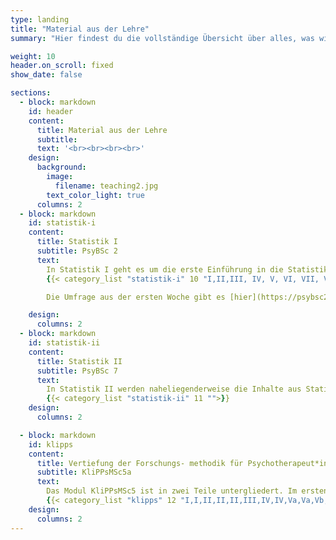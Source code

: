 ```yaml
---
type: landing
title: "Material aus der Lehre"
summary: "Hier findest du die vollständige Übersicht über alles, was wir auf dieser Seite an Lehrmaterial erstellt haben."

weight: 10
header.on_scroll: fixed
show_date: false

sections:
  - block: markdown
    id: header
    content:
      title: Material aus der Lehre
      subtitle:
      text: '<br><br><br><br>'
    design:
      background:
        image:
          filename: teaching2.jpg
        text_color_light: true
      columns: 2
  - block: markdown
    id: statistik-i
    content:
      title: Statistik I
      subtitle: PsyBSc 2
      text: 
        In Statistik I geht es um die erste Einführung in die Statistik im Psychologiestudium. Dafür betrachten wir die Grundstruktur von R, Datenimport, einfache Grafiken, Deskriptivstatistiken, Verteilungsfunktionen und einige Tests.
        {{< category_list "statistik-i" 10 "I,II,III, IV, V, VI, VII, VIII, IX, X, Zusatz, Zusatz">}}

        Die Umfrage aus der ersten Woche gibt es [hier](https://psybsc2.formr.org/). Die Daten, die dabei in der ersten Sitzung entstanden sind, können Sie [{{< icon name="download" pack="fas" >}}   hier im RDA Format](/post/fb22.rda) und [{{< icon name="download" pack="fas" >}} hier im CSV Format](/post/fb22.csv) herunterladen. Was welche Variablen in diesem Datensatz bedeutet, wird in der [{{< icon name="download" pack="fas" >}} Variablenübersicht](/lehre/statistik-i/variablen.pdf) erläutert.

    design:
      columns: 2
  - block: markdown
    id: statistik-ii
    content:
      title: Statistik II
      subtitle: PsyBSc 7
      text: 
        In Statistik II werden naheliegenderweise die Inhalte aus Statistik I vertieft. Behandelt werden u.a. Matrixalgebra, multiple Regression und Varianzanalysen. Außerdem gucken wir uns ein paar R-spezifische Dinge wie `ggplot2` oder das Schreiben eigener Funktionen an.
        {{< category_list "statistik-ii" 11 "">}}
    design:
      columns: 2

  - block: markdown
    id: klipps
    content:
      title: Vertiefung der Forschungs- methodik für Psychotherapeut*innen
      subtitle: KliPPsMSc5a
      text: 
        Das Modul KliPPsMSc5 ist in zwei Teile untergliedert. Im ersten Semester besuchen Sie ein Seminar, im zweiten Semester eine Vorlesung. Die hier bereitgestellten Inhalte beziehen sich auf die Seminare im ersten Semester - also den Teil 5a des Moduls. Dabei geht es in allen Seminaren um multivariate Vorhersagemodelle, die als (multivariate) Erweiterung des Allgemeinen Linearen Modells angesehen werden können. Beispielsweise wird die Regressionsanalyse erweitert, um auch bestimmte Abhängigkeiten in den Daten modellieren zu können. Weiterhin werden in jedem Seminar zwei von drei Ergänzungsmodulen behandelt - diese werden von Dozierenden zu Beginn des Semesters vorgestellt. Die inhaltlichen Teile in den Seminaren werden durch die Umsetzung in R unterstützt, die hier jeweils in einem Tutorial vorgestellt wird.
        {{< category_list "klipps" 12 "I,I,II,II,II,III,IV,IV,Va,Va,Vb,Vb">}}
    design:
      columns: 2
---
```



